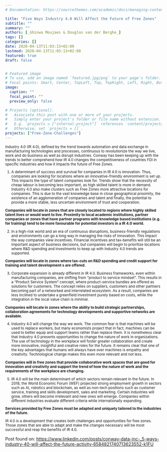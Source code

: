 ```yaml
---
# Documentation: https://sourcethemes.com/academic/docs/managing-content/

title: "Five Ways Industry 4.0 Will Affect the Future of Free Zones"
subtitle: ""
summary: ""
authors: [_Ghinwa Moujaes & Douglas van der Berghe_]
tags: []
categories: []
date: 2020-04-13T11:03:13+02:00
lastmod: 2020-04-13T11:03:13+02:00
featured: true
draft: false


# Featured image
# To use, add an image named `featured.jpg/png` to your page's folder.
# Focal points: Smart, Center, TopLeft, Top, TopRight, Left, Right, BottomLeft, Bottom, BottomRight.
image:
  caption: ""
  focal_point: ""
  preview_only: false

# Projects (optional).
#   Associate this post with one or more of your projects.
#   Simply enter your project's folder or file name without extension.
#   E.g. `projects = ["internal-project"]` references `content/project/deep-learning/index.md`.
#   Otherwise, set `projects = []`.
projects: ["Free-Zone-Challenges"]
---
```


<small>
Industry 4.0 (IR 4.0), defined by the trend towards automation and data exchange in manufacturing
technologies and processes, continuous to revolutionize the way we live, work and do business as well
as disrupt industries. Conway has been keeping up with the trends to better comprehend how IR 4.0
changes the competitiveness of countries FDI in specific industries and how it impacts the future of
Free Zones.


1. A determinant of success and survival for companies in IR 4.0 is innovation. Thus, companies
are looking for locations where an innovative-friendly environment is set up. This impacts the
type of talent companies look for. Trends show that the necessity of cheap labour is becoming
less important, as high skilled talent is more in demand. Industry 4.0 also make clusters such
as Free Zones more attractive locations for companies. This is due to the vast knowledge base
in close geographical proximity, the existence of an agglomeration of companies and talent
and finally, the potential to provide a more stable, less uncertain environment of trust and
cooperation.

**Companies will locate in zones that are closely located to regions where highly skilled talent lives
or would want to live. Proximity to local academic institutions, partner companies or zones that
have partner programs with knowledge based institutions (e.g. for training) tend to be more
favourable for potential investors in a IR 4.0 world.** 

2. In a high-risk world and an era of continuous disruptions, business-friendly regulations and
environments can go a long way in managing the risks of innovation. This impact the way
companies view incentives. Financial incentives and tax-benefits will still be an important
aspect of business decisions, but companies will begin to prioritize locations where R&D
spending and investments to keep up with Industry 4.0 trends are supported.

**Companies will locate in zones where tax-cuts on R&D spending and credit support for training
and talent development s are offered.**

3. Corporate expansion is already different in IR 4.0. Business frameworks, even within
manufacturing companies, are shifting from “product to service mindset”. This results in a
“Product Service System” concept, where product-service bundles are offered as solutions for
customers. The concept relies on suppliers, customers and other partners becoming part of a
networked and interrelated ecosystem. As a result, companies are less inclined to undertake a
greenfield investment purely based on costs, while the integration in the local value chain is
minimal.

**Companies will locate in zones where the ability to build strategic partnerships, collaboration
agreements for technology developments and supportive networks are available.**

4. Industry 4.0 will change the way we work. The common fear is that machines will be used to
replace workers, but many economists project that in fact, machines can be used to better
equip and support teams rather than replace them. It is nonetheless clear that Industry 4.0
presents opportunities to change the nature of work in organizations. The use of technology in
the workplace will foster greater collaboration and create more innovative, insightful and
creative roles for the future. It remains clear that one of the key advantages that humans will
always have over machines is empathy and creativity. Technological change makes this even
more relevant and not less.

**Companies will in free zones that provide collaborative work spaces that are good for innovation
and creativity and support the trend of how the nature of work and the requirements of the
workplace are changing.**

5. IR 4.0 will be the main determinant of which sectors remain relevant in the future. In 2018,
the World Economic Forum (WEF) projected strong employment growth in sectors such as
AI, robotics and blockchain, as well as non-tech positions such as customer service, training
and skills development, sales and marketing. Certain industries will grow, others will become
irrelevant and new ones will emerge. Companies within different industries evaluate different
criteria while internationally expanding. 

**Services provided by Free Zones must be adapted and uniquely tailored to the industries of the future.**

IR 4.0 is a development that creates both challenges and opportunities for free zones. Those zones that
are able to adapt and make the changes necessary will be most successful and reap the benefits of IR
4.0. 

</small>


Post found on: https://www.linkedin.com/posts/conway-data-inc-_5-ways-industry-40-will-affect-the-future-activity-6584821740713623552-k1FU